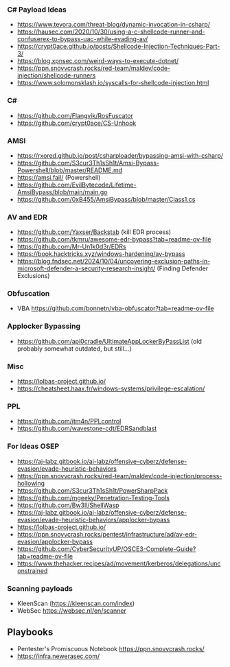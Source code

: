 

### C# Payload Ideas
- https://www.tevora.com/threat-blog/dynamic-invocation-in-csharp/
- https://hausec.com/2020/10/30/using-a-c-shellcode-runner-and-confuserex-to-bypass-uac-while-evading-av/
- https://crypt0ace.github.io/posts/Shellcode-Injection-Techniques-Part-3/
- https://blog.xpnsec.com/weird-ways-to-execute-dotnet/
- https://ppn.snovvcrash.rocks/red-team/maldev/code-injection/shellcode-runners
- https://www.solomonsklash.io/syscalls-for-shellcode-injection.html

### C\#

- https://github.com/Flangvik/RosFuscator
- https://github.com/crypt0ace/CS-Unhook

### AMSI

- https://rxored.github.io/post/csharploader/bypassing-amsi-with-csharp/
- https://github.com/S3cur3Th1sSh1t/Amsi-Bypass-Powershell/blob/master/README.md
- https://amsi.fail/ (Powershell)
- https://github.com/EvilBytecode/Lifetime-AmsiBypass/blob/main/main.go
- https://github.com/0xB455/AmsiBypass/blob/master/Class1.cs

### AV and EDR

- https://github.com/Yaxser/Backstab (kill EDR process)
- https://github.com/tkmru/awesome-edr-bypass?tab=readme-ov-file
- https://github.com/Mr-Un1k0d3r/EDRs
- https://book.hacktricks.xyz/windows-hardening/av-bypass
- https://blog.fndsec.net/2024/10/04/uncovering-exclusion-paths-in-microsoft-defender-a-security-research-insight/ (Finding Defender Exclusions)
### Obfuscation

- VBA https://github.com/bonnetn/vba-obfuscator?tab=readme-ov-file

### Applocker Bypassing

- https://github.com/api0cradle/UltimateAppLockerByPassList (old probably somewhat outdated, but still...)

### Misc

- https://lolbas-project.github.io/
- https://cheatsheet.haax.fr/windows-systems/privilege-escalation/

### PPL

- https://github.com/itm4n/PPLcontrol
- https://github.com/wavestone-cdt/EDRSandblast

### For Ideas OSEP

- https://aj-labz.gitbook.io/aj-labz/offensive-cyberz/defense-evasion/evade-heuristic-behaviors
- https://ppn.snovvcrash.rocks/red-team/maldev/code-injection/process-hollowing
- https://github.com/S3cur3Th1sSh1t/PowerSharpPack
- https://github.com/mgeeky/Penetration-Testing-Tools
- https://github.com/Bw3ll/ShellWasp
- https://aj-labz.gitbook.io/aj-labz/offensive-cyberz/defense-evasion/evade-heuristic-behaviors/applocker-bypass
- https://lolbas-project.github.io/
- https://ppn.snovvcrash.rocks/pentest/infrastructure/ad/av-edr-evasion/applocker-bypass
- https://github.com/CyberSecurityUP/OSCE3-Complete-Guide?tab=readme-ov-file
- https://www.thehacker.recipes/ad/movement/kerberos/delegations/unconstrained
### Scanning payloads

- KleenScan (https://kleenscan.com/index)
- WebSec https://websec.nl/en/scanner

## Playbooks

- Pentester's Promiscuous Notebook https://ppn.snovvcrash.rocks/
- https://infra.newerasec.com/